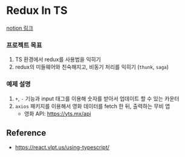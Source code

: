 # Redux In TS
[notion 링크](https://www.notion.so/Redux-02ede9d86c4d42d98a189e7ea450f8f8)


### 프로젝트 목표
1. TS 환경에서 redux를 사용법을 익히기
2. redux의 미들웨어와 친숙해지고, 비동기 처리를 익히기 (`thunk`, `saga`)

### 예제 설명
1. `+`, `-` 기능과 input 태그를 이용해 숫자를 받아서 업데이트 할 수 있는 카운터
2. `axios` 패키지를 이용해서 영화 데이터를 fetch 한 뒤, 출력하는 무비 앱
    * 영화 API: https://yts.mx/api



## Reference
- https://react.vlpt.us/using-typescript/